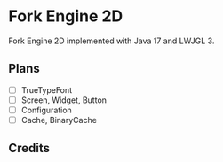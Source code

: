 # Fork Engine 2D

Fork Engine 2D implemented with Java 17 and LWJGL 3.

## Plans

- [ ] TrueTypeFont
- [ ] Screen, Widget, Button
- [ ] Configuration
- [ ] Cache, BinaryCache

## Credits
